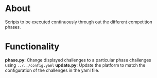 # About
Scripts to be executed continuously through out the different competition phases.
# Functionality
**phase.py**: Change displayed challenges to a particular phase challenges using `../../config.yaml`
**update.py**: Update the platform to match the configuration of the challenges in the yaml file.
